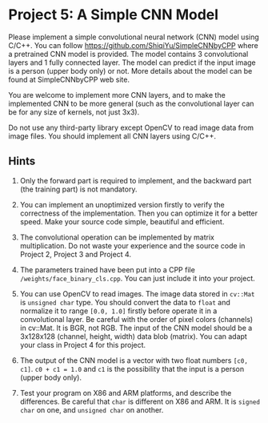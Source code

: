 # Project 5: A Simple CNN Model

Please implement a simple convolutional neural network (CNN) model using C/C++. You can follow https://github.com/ShiqiYu/SimpleCNNbyCPP where a pretrained CNN model is provided. The model contains 3 convolutional layers and 1 fully connected layer. The model can predict if the input image is a person (upper body only) or not. More details about the model can be found at SimpleCNNbyCPP web site.

You are welcome to implement more CNN layers, and to make the implemented CNN to be more general (such as the convolutional layer can be for any size of kernels, not just 3x3).

Do not use any third-party library except OpenCV to read image data from image files. You should implement all CNN layers using C/C++.

## Hints

1. Only the forward part is required to implement, and the backward part (the training part) is not mandatory.

2. You can implement an unoptimized version firstly to verify the correctness of the implementation. Then you can optimize it for a better speed. Make your source code simple, beautiful and efficient.

3. The convolutional operation can be implemented by matrix multiplication. Do not waste your experience and the source code in Project 2, Project 3 and Project 4.

4. The parameters trained have been put into a CPP file `/weights/face_binary_cls.cpp`. You can just include it into your project.

5. You can use OpenCV to read images. The image data stored in `cv::Mat` is `unsigned char` type. You should convert the data to `float` and normalize it to range `[0.0, 1.0]` firstly before operate it in a convolutional layer. Be careful with the order of pixel colors (channels) in cv::Mat. It is BGR, not RGB. The input of the CNN model should be a 3x128x128 (channel, height, width) data blob (matrix). You can adapt your class in Project 4 for this project.

6. The output of the CNN model is a vector with two float numbers `[c0, c1]`. `c0 + c1 = 1.0` and `c1` is the possibility that the input is a person (upper body only).

7. Test your program on X86 and ARM platforms, and describe the differences. Be careful that `char` is different on X86 and ARM. It is `signed char` on one, and `unsigned char` on another.
